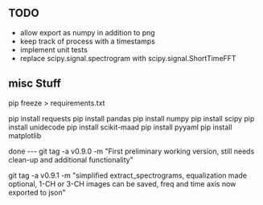 ## TODO
*   allow export as numpy in addition to png
*   keep track of process with a timestamps
*   implement unit tests
*   replace scipy.signal.spectrogram  with scipy.signal.ShortTimeFFT

## misc Stuff

pip freeze > requirements.txt 

pip install requests 
pip install pandas
pip install numpy
pip install scipy
pip install unidecode
pip install scikit-maad
pip install pyyaml
pip install matplotlib


done --- git tag -a v0.9.0 -m "First preliminary working version, still needs clean-up and additional functionality"

git tag -a v0.9.1 -m "simplified extract_spectrograms, equalization made optional, 1-CH or 3-CH images can be saved, freq and time axis now exported to json"












